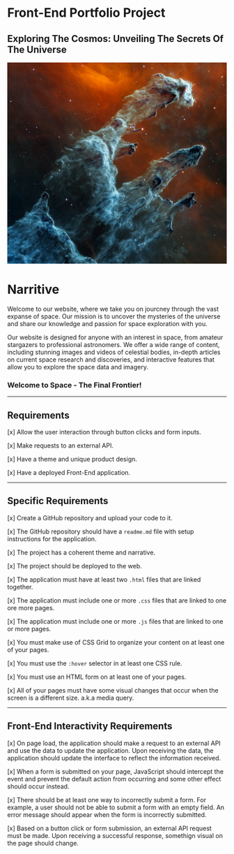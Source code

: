 # Front-End Portfolio Project

## Exploring The Cosmos: Unveiling The Secrets Of The Universe

![Pillars_of_Creation](/assets/nasa_pillars_of_creation.png)

# Narritive

Welcome to our website, where we take you on jourcney through the vast expanse of space. Our mission is to uncover the mysteries of the universe and share our knowledge and passion for space exploration with you.

Our website is designed for anyone with an interest in space, from amateur stargazers to professional astronomers. We offer a wide range of content, including stunning images and videos of celestial bodies, in-depth articles on current space research and discoveries, and interactive features that allow you to explore the space data and imagery.

### Welcome to Space - The Final Frontier!

---

## Requirements

[x] Allow the user interaction through button clicks and form inputs.

[x] Make requests to an external API.

[x] Have a theme and unique product design.

[x] Have a deployed Front-End application.

---

## Specific Requirements

[x] Create a GitHub repository and upload your code to it.

[x] The GitHub repository should have a `readme.md` file with setup instructions for the application.

[x] The project has a coherent theme and narrative.

[x] The project should be deployed to the web.

[x] The application must have at least two `.html` files that are linked together.

[x] The application must include one or more `.css` files that are linked to one ore more pages.

[x] The application must include one or more `.js` files that are linked to one or more pages.

[x] You must make use of CSS Grid to organize your content on at least one of your pages.

[x] You must use the `:hover` selector in at least one CSS rule.

[x] You must use an HTML form on at least one of your pages.

[x] All of your pages must have some visual changes that occur when the screen is a different size. a.k.a media query.

---

## Front-End Interactivity Requirements

[x] On page load, the application should make a request to an external API and use the data to update the application. Upon receiving the data, the application should update the interface to reflect the information received.

[x] When a form is submitted on your page, JavaScript should intercept the event and prevent the default action from occurring and some other effect should occur instead.

[x] There should be at least one way to incorrectly submit a form. For example, a user should not be able to submit a form with an empty field. An error message should appear when the form is incorrectly submitted.

[x] Based on a button click or form submission, an external API request must be made. Upon receiving a successful response, somethign visual on the page should change.
